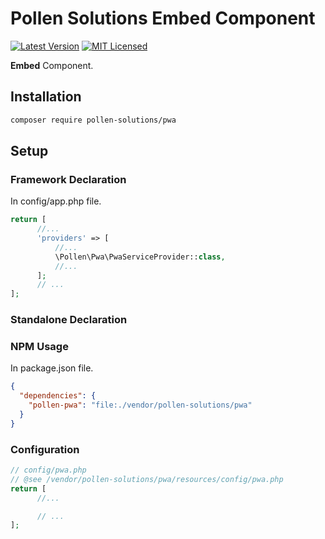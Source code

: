 # Pollen Solutions Embed Component

[![Latest Version](https://img.shields.io/badge/release-1.0.0-blue?style=for-the-badge)](https://svn.tigreblanc.fr/pollen-solutions/pwa/tags/1.0.0)
[![MIT Licensed](https://img.shields.io/badge/license-MIT-green?style=for-the-badge)](LICENSE.md)

**Embed** Component.

## Installation

```bash
composer require pollen-solutions/pwa
```

## Setup

### Framework Declaration

In config/app.php file.

```php
return [
      //...
      'providers' => [
          //...
          \Pollen\Pwa\PwaServiceProvider::class,
          //...
      ];
      // ...
];
```

### Standalone Declaration


### NPM Usage

In package.json file.

```json
{
  "dependencies": {
    "pollen-pwa": "file:./vendor/pollen-solutions/pwa"
  }
}
```


### Configuration

```php
// config/pwa.php
// @see /vendor/pollen-solutions/pwa/resources/config/pwa.php
return [
      //...

      // ...
];
```